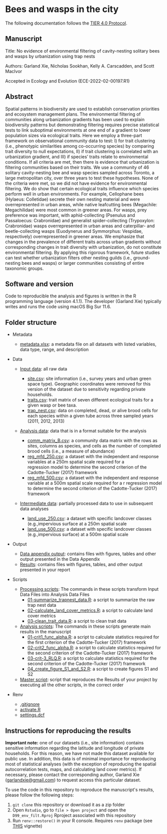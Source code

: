 # Bees and wasps in the city  

The following documentation follows the [TIER 4.0 Protocol](https://www.projecttier.org/tier-protocol/protocol-4-0/root/).

## Manuscript 

Title: No evidence of environmental filtering of cavity-nesting solitary bees and wasps by urbanization using trap nests

Authors: Garland Xie, Nicholas Sookhan, Kelly A. Carscadden, and Scott MacIvor

Accepted in Ecology and Evolution (ECE-2022-02-00197.R1)

## Abstract

Spatial patterns in biodiversity are used to establish conservation priorities and ecosystem management plans. The environmental filtering of communities along urbanization gradients has been used to explain biodiversity patterns but demonstrating filtering requires precise statistical tests to link suboptimal environments at one end of a gradient to lower population sizes via ecological traits. Here we employ a three-part framework on observational community data to test: I) for trait clustering (i.e., phenotypic similarities among co-occurring species) by comparing trait diversity to null expectations, II) if trait clustering is correlated with an urbanization gradient, and III) if species’ traits relate to environmental conditions. If all criteria are met, then there is evidence that urbanization is filtering communities based on their traits. We use a community of 46 solitary cavity-nesting bee and wasp species sampled across Toronto, a large metropolitan city, over three years to test these hypotheses. None of the criteria were met, so we did not have evidence for environmental filtering. We do show that certain ecological traits influence which species perform well in urban environments. For example, Cellophane bees (Hylaeus: Colletidae) secrete their own nesting material and were overrepresented in urban areas, while native leafcutting bees (Megachile: Megachilidae) were most common in greener areas. For wasps, prey preference was important, with aphid-collecting (Psenulus and Passaloecus: Crabronidae) and generalist spider-collecting (Trypoxylon: Crabronidae) wasps overrepresented in urban areas and caterpillar- and beetle-collecting wasps (Euodynerus and Symmorphus: Vespidae, respectively) overrepresented in greener areas. We emphasize that changes in the prevalence of different traits across urban gradients without corresponding changes in trait diversity with urbanization, do not constitute environmental filtering. By applying this rigorous framework, future studies can test whether urbanization filters other nesting guilds (i.e., ground-nesting bees and wasps) or larger communities consisting of entire taxonomic groups. 


## Software and version

Code to reproducible the analysis and figures is written in the R programming language (version 4.1.1). 
The developer (Garland Xie) typically writes and runs the code using macOS Big Sur 11.6.

## Folder structure 

- Metadata
  - [metadata.xlsx](metadata/metadata.xlsx): a metadata file on all datasets with listed variables, data type, range, and description

- Data
  - [Input data](data/input_data): all raw data 
    - [site.csv](data/input_data/site_data.csv): site information (i.e., survey years and urban green space type). Geographic coordinates were removed for 
     this version of the dataset due to sensitivity regarding private households. 
    - [traits.csv](data/input_data/traits.csv): trait matrix of seven different ecological traits for a given wasp or bee taxa. 
    - [trap_nest.csv](data/input_data/trap_nest.csv): data on completed, dead, or alive brood cells for each species within a given tube across three 
      sampled years (2011, 2012, 2013)
   
  - [Analysis data](data/analysis_data): data that is in a format suitable for the analysis   
    - [comm_matrix_B.csv](data/analysis_data/comm_matrix_B.csv): a community data matrix with the rows as sites, columns as species, and cells as the 
    number of completed brood cells (i.e., a measure of abundance)
    - [reg_mfd_250.csv](data/analysis_data/reg_mfd_250.csv): a dataset with the independent and response variables at a 250m spatial scale required for a  
    regression model to determine the second criterion of the Cadotte-Tucker (2017) framework 
    - [reg_mfd_500.csv](data/analysis_data/reg_mfd_500.csv): a dataset with the independent and response variable at a 500m spatial scale required for a r 
    regression model to determine the second criterion of the Cadotte-Tucker (2017) framework
   
  - [Intermediate data](data/intermediate_data): partially processed data to use in subsequent data analyses
    - [land_use_250.csv](data/intermediate_data/land_use_250.csv): a dataset with specific landcover classes (e.g.,impervious surface at a 250m spatial 
    scale 
    - [land_use_500.csv](data/intermediate_data/land_use_500.csv): a dataset with specific landcover classes (e.g.,impervious surface) at a 500m spatial 
    scale 
    
- Output
  -  [Data appendix output](output/data_appendix_output): contains files with figures, tables and other output presented in the Data Appendix
  -  [Results](output/results): contains files with figures, tables, and other output presented in your report
   
- Scripts
  - [Processing scripts](scripts/processing_scripts): The commands in these scripts transform Input Data Files into Analysis Data Files
    - [01-summarize_trapnest_data.R](scripts/01-summarize_trapnest_data.R): a script to summarize the raw trap nest data 
    - [02-calculate_land_cover_metrics.R](scripts/02-calculate_land_cover_metrics.R): a script to calculate land cover metrics
    - [03-clean_trait_data.R](scripts/03-clean_trait_data.R): a script to clean trait data
  - [Analysis scripts](scripts/analysis_scripts): The commands in these scripts generate main results in the manuscript
    - [01-crit1_func_alpha.R](scripts/analysis_scripts/01-crit1_func_alpha.R): a script to calculate statistics required for the first criterion of the Cadotte-Tucker   (2017) framework 
    - [02-crit2_func_alpha.R](scripts/analysis_scripts/02-crit2_func_alpha.R): a script to calculate statistics required for the second criterion of the Cadotte-Tucker   (2017) framework 
    - [03-crit-3_RLQ.R](scripts/analysis_scripts/03-crit-3_RLQ.R): a script to calculate statistics required for the second criterion of the Cadotte-Tucker   (2017) framework 
    - [04_create_figure_S1_and_S2.R](scripts/analysis_scripts/04_create_figure_S1_and_S2.R): a script to create figures S1 and S2
  - [Master script](scripts/master_script.R): script that reproduces the Results of your project by executing all the other scripts, in the correct order
  
- Renv
  - [.gitignore](renv/.gitignore)
  - [activate.R](renv/activate.R)
  - [settings.dcf](renv/settings.dcf)

## Instructions for reproducing the results

**Important note:** one of our datasets (i.e., site information) contains sensitive information regarding the latitude and longitude of private households. For this reason, we have not made this dataset available for public use. In addition, this data is of minimal importance for reproducing most of statistical analyses (with the exception of reproducing the spatial autocorrelation tests, maps, and calculating land cover metrics). If necessary, please contact the corresponding author, Garland Xie (garlandxie@gmail.com) to request access this particular dataset. 

To use the code in this repository to reproduce the manuscript's results,
please follow the following steps:
1. `git clone` this repository or download it as a zip folder
2. Open `Rstudio`, go to `file > Open project` and open the `D99_env_filt.Rproj`
Rproject associated with this repository
3. Run `renv::restore()` in your R console. Requires `renv` package (see [THIS](https://rstudio.github.io/renv/articles/renv.html) vignette)
